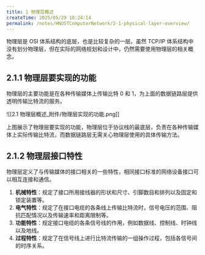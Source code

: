 ```yaml
---
title: 1 物理层概述
createTime: 2025/05/29 18:24:14
permalink: /notes/HNUSTComputerNetwork/2-1-physical-layer-overview/
---
```


物理层是 OSI 体系结构的底层，也是比较复杂的一层。虽然 TCP/IP 体系结构中没有划分物理层，但在实际的网络规划和设计中，仍然需要使用物理层的相关概念。

## **2.1.1 物理层要实现的功能**

物理层的主要功能是在各种传输媒体上传输比特 0 和 1，为上面的数据链路层提供透明传输比特流的服务。

![[2.1 物理层概述_附件/物理层实现的功能.png]]

上图展示了物理层要实现的功能，物理层位于协议栈的最底层，负责在各种传输媒体上实际传输比特流，而数据链路层无需关心物理层使用的具体传输方法。

## 2.1.2 物理层接口特性

物理层定义了与传输媒体的接口相关的一些特性，相同接口标准的网络设备接口可以相互连接和通信。

1. **机械特性**：规定了接口所用接线器的形状和尺寸、引脚数目和排列以及固定和锁定装置等。
2. **电气特性**：规定了在接口电缆的各条线上传输比特流时，信号电压的范围、阻抗匹配情况以及传输速率和距离限制等。
3. **功能特性**：规定接口电缆的各条信号线的作用，例如数据线、控制线、时钟线以及地线。
4. **过程特性**：规定了在信号线上进行比特流传输的一组操作过程，包括各信号间的时序关系。

